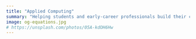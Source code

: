 ```yaml
---
title: "Applied Computing"
summary: "Helping students and early-career professionals build their competitive technical portfolios—for this AI-first era."
image: og-equations.jpg
# https://unsplash.com/photos/05A-kdOH6Hw
---
```


